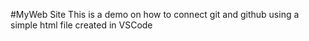 #MyWeb Site
This is a demo on how to connect git and github using a simple html file created in VSCode